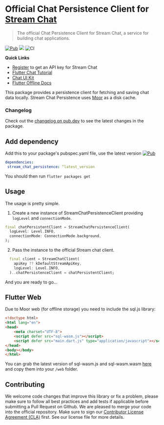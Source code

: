 # Official Chat Persistence Client for [Stream Chat](https://getstream.io/chat/)

> The official Chat Persistence Client for Stream Chat, a service for
> building chat applications.

[![Pub](https://img.shields.io/pub/v/stream_chat_persistence.svg)](https://pub.dartlang.org/packages/stream_chat_persistence)
![](https://img.shields.io/badge/platform-flutter%20%7C%20flutter%20web-ff69b4.svg?style=flat-square)
![CI](https://github.com/GetStream/stream-chat-flutter/workflows/stream_flutter_workflow/badge.svg?branch=master)


**Quick Links**

- [Register](https://getstream.io/chat/trial/) to get an API key for Stream Chat
- [Flutter Chat Tutorial](https://getstream.io/chat/flutter/tutorial/) 
- [Chat UI Kit](https://getstream.io/chat/ui-kit/)
- [Flutter Offline Docs](https://getstream.io/chat/docs/flutter-dart/flutter_offline/)

This package provides a persistence client for fetching and saving chat data locally.
Stream Chat Persistence uses [Moor](https://github.com/simolus3/moor) as a disk cache.

### Changelog

Check out the [changelog on pub.dev](https://pub.dev/packages/stream_chat_persistence/changelog) to see the latest changes in the package.

## Add dependency
Add this to your package's pubspec.yaml file, use the latest version [![Pub](https://img.shields.io/pub/v/stream_chat_persistence.svg)](https://pub.dartlang.org/packages/stream_chat_persistence)
```yaml
dependencies:
 stream_chat_persistence: ^latest_version
```

You should then run `flutter packages get`

## Usage
The usage is pretty simple.
1. Create a new instance of StreamChatPersistenceClient providing `logLevel` and `connectionMode`.
```dart
final chatPersistentClient = StreamChatPersistenceClient(
  logLevel: Level.INFO,
  connectionMode: ConnectionMode.background,
);
```
2. Pass the instance to the official Stream chat client.
```dart
  final client = StreamChatClient(
    apiKey ?? kDefaultStreamApiKey,
    logLevel: Level.INFO,
  )..chatPersistenceClient = chatPersistentClient;
```

And you are ready to go...

## Flutter Web

Due to Moor web (for offline storage) you need to include the sql.js library:

```html
<!doctype html>
<html lang="en">
<head>
    <meta charset="UTF-8">
    <script defer src="sql-wasm.js"></script>
    <script defer src="main.dart.js" type="application/javascript"></script>
</head>
<body></body>
</html>
```

You can grab the latest version of sql-wasm.js and sql-wasm.wasm [here](https://github.com/sql-js/sql.js/releases) and copy them into your `/web` folder.

## Contributing

We welcome code changes that improve this library or fix a problem,
please make sure to follow all best practices and add tests if applicable before submitting a Pull Request on Github.
We are pleased to merge your code into the official repository.
Make sure to sign our [Contributor License Agreement (CLA)](https://docs.google.com/forms/d/e/1FAIpQLScFKsKkAJI7mhCr7K9rEIOpqIDThrWxuvxnwUq2XkHyG154vQ/viewform) first.
See our license file for more details.
